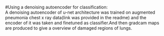 #Using a denoising autoencoder for classification:<br/>
A denoising autoencoder of u-net architecture was trained on augmented pneumonia chest x ray data(link was provided in the readme) and the encoder of it was taken and finetuned as classifier.And then gradcam maps are produced to give a overview of damaged regions of lungs.

